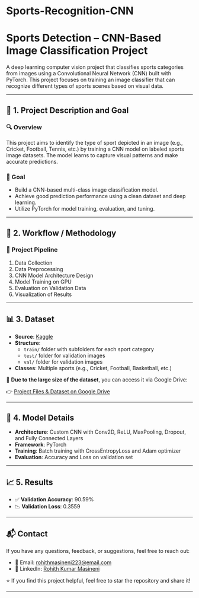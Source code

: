 # Sports-Recognition-CNN

# Sports Detection – CNN-Based Image Classification Project

A deep learning computer vision project that classifies sports categories from images using a Convolutional Neural Network (CNN) built with PyTorch. This project focuses on training an image classifier that can recognize different types of sports scenes based on visual data.

---

## 📌 1. Project Description and Goal

### 🔍 Overview
This project aims to identify the type of sport depicted in an image (e.g., Cricket, Football, Tennis, etc.) by training a CNN model on labeled sports image datasets. The model learns to capture visual patterns and make accurate predictions.

### 🎯 Goal
- Build a CNN-based multi-class image classification model.
- Achieve good prediction performance using a clean dataset and deep learning.
- Utilize PyTorch for model training, evaluation, and tuning.

---

## 🧩 2. Workflow / Methodology

### 🔄 Project Pipeline
1. Data Collection
2. Data Preprocessing
3. CNN Model Architecture Design
4. Model Training on GPU
5. Evaluation on Validation Data
6. Visualization of Results

---

## 📊 3. Dataset

- **Source**: [Kaggle](https://www.kaggle.com/datasets/gpiosenka/sports-classification/data?select=sports.csv)
- **Structure**: 
  - `train/` folder with subfolders for each sport category
  - `test/` folder for validation images
  - `val/` folder for validation images
- **Classes**: Multiple sports (e.g., Cricket, Football, Basketball, etc.)

📁 **Due to the large size of the dataset**, you can access it via Google Drive:

👉 [Project Files & Dataset on Google Drive](https://drive.google.com/drive/u/2/folders/1b857du_v7iSHsNxaZdDVv63rBDyKjI7n)

---

## 🧠 4. Model Details

- **Architecture**: Custom CNN with Conv2D, ReLU, MaxPooling, Dropout, and Fully Connected Layers
- **Framework**: PyTorch
- **Training**: Batch training with CrossEntropyLoss and Adam optimizer
- **Evaluation**: Accuracy and Loss on validation set

---

## 📈 5. Results

- ✅ **Validation Accuracy**: 90.59%
- 📉 **Validation Loss**: 0.3559

---

## 📬 Contact

If you have any questions, feedback, or suggestions, feel free to reach out:

- 📧 Email: rohithmasineni223@email.com
- 🔗 LinkedIn: [Rohith Kumar Masineni](https://www.linkedin.com/in/rohith-kumar-masineni)

⭐ If you find this project helpful, feel free to star the repository and share it!

---

